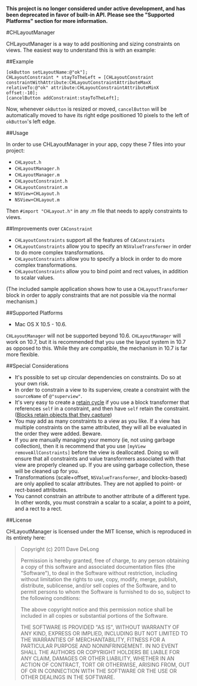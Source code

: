 **This project is no longer considered under active development, and has been deprecated in favor of built-in API.  Please see the "Supported Platforms" section for more information.**

#CHLayoutManager

CHLayoutManager is a way to add positioning and sizing constraints on views.  The easiest way to understand this is with an example:

##Example

    [okButton setLayoutName:@"ok"];
    CHLayoutConstraint * stayToTheLeft = [CHLayoutConstraint constraintWithAttribute:CHLayoutConstraintAttributeMaxX relativeTo:@"ok" attribute:CHLayoutConstraintAttributeMinX offset:-10];
    [cancelButton addConstraint:stayToTheLeft];

Now, whenever `okButton` is resized or moved, `cancelButton` will be automatically moved to have its right edge positioned 10 pixels to the left of `okButton`'s left edge.

##Usage

In order to use CHLayoutManager in your app, copy these 7 files into your project:

- `CHLayout.h`
- `CHLayoutManager.h`
- `CHLayoutManager.m`
- `CHLayoutConstraint.h`
- `CHLayoutConstraint.m`
- `NSView+CHLayout.h`
- `NSView+CHLayout.m`

Then `#import "CHLayout.h"` in any .m file that needs to apply constraints to views.

##Improvements over `CAConstraint`

- `CHLayoutConstraints` support all the features of `CAConstraints`
- `CHLayoutConstraints` allow you to specify an `NSValueTransformer` in order to do more complex transformations.
- `CHLayoutConstraints` allow you to specify a block in order to do more complex transformations.
- `CHLayoutConstraints` allow you to bind point and rect values, in addition to scalar values.

(The included sample application shows how to use a `CHLayoutTransformer` block in order to apply constraints that are not possible via the normal mechanism.)

##Supported Platforms

- Mac OS X 10.5 - 10.6.

`CHLayoutManager` will not be supported beyond 10.6.  `CHLayoutManager` will work on 10.7, but it is recommended that you use the layout system in 10.7 as opposed to this.  While they are compatible, the mechanism in 10.7 is far more flexible.

##Special Considerations

- It's possible to set up circular dependencies on constraints.  Do so at your own risk.
- In order to constrain a view to its superview, create a constraint with the `sourceName` of `@"superview"`.
- It's very easy to create a [retain cycle][retain-cycle] if you use a block transformer that references `self` in a constraint, and then have `self` retain the constraint.  ([Blocks retain objects that they capture][block-retain])
- You may add as many constraints to a view as you like.  If a view has multiple constraints on the same attributed, they will all be evaluated in the order they were added.  Beware.
- If you are manually managing your memory (ie, not using garbage collection), then it is recommend that you use `[myView removeAllConstraints]` before the view is deallocated.  Doing so will ensure that all constraints and value transformers associated with that view are properly cleaned up.  If you are using garbage collection, these will be cleaned up for you.
- Transformations (scale+offset, `NSValueTransformer`, and blocks-based) are only applied to scalar attributes.  They are not applied to point- or rect-based attributes.
- You cannot constrain an attribute to another attribute of a different type.  In other words, you must constrain a scalar to a scalar, a point to a point, and a rect to a rect.

##License

CHLayoutManager is licensed under the MIT license, which is reproduced in its entirety here:

>Copyright (c) 2011 Dave DeLong
>
>Permission is hereby granted, free of charge, to any person obtaining a copy
>of this software and associated documentation files (the "Software"), to deal
>in the Software without restriction, including without limitation the rights
>to use, copy, modify, merge, publish, distribute, sublicense, and/or sell
>copies of the Software, and to permit persons to whom the Software is
>furnished to do so, subject to the following conditions:
>
>The above copyright notice and this permission notice shall be included in
>all copies or substantial portions of the Software.
>
>THE SOFTWARE IS PROVIDED "AS IS", WITHOUT WARRANTY OF ANY KIND, EXPRESS OR
>IMPLIED, INCLUDING BUT NOT LIMITED TO THE WARRANTIES OF MERCHANTABILITY,
>FITNESS FOR A PARTICULAR PURPOSE AND NONINFRINGEMENT. IN NO EVENT SHALL THE
>AUTHORS OR COPYRIGHT HOLDERS BE LIABLE FOR ANY CLAIM, DAMAGES OR OTHER
>LIABILITY, WHETHER IN AN ACTION OF CONTRACT, TORT OR OTHERWISE, ARISING FROM,
>OUT OF OR IN CONNECTION WITH THE SOFTWARE OR THE USE OR OTHER DEALINGS IN
>THE SOFTWARE.


  [retain-cycle]: http://developer.apple.com/mac/library/documentation/Cocoa/Conceptual/MemoryMgmt/Articles/mmObjectOwnership.html#//apple_ref/doc/uid/20000043-1000810
  [block-retain]: http://developer.apple.com/mac/library/documentation/Cocoa/Conceptual/Blocks/Articles/bxVariables.html#//apple_ref/doc/uid/TP40007502-CH6-SW4